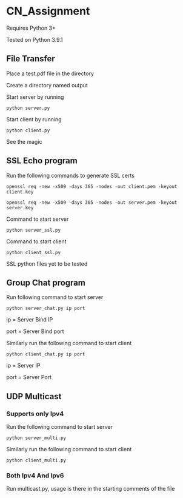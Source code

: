 # CN_Assignment
Requires Python 3+

Tested on Python 3.9.1

## File Transfer

Place a test.pdf file in the directory

Create a directory named output

Start server by running
```
python server.py
```

Start client by running
```
python client.py
```

See the magic

## SSL Echo program

Run the following commands to generate SSL certs
```
openssl req -new -x509 -days 365 -nodes -out client.pem -keyout client.key
```
```
openssl req -new -x509 -days 365 -nodes -out server.pem -keyout server.key
```

Command to start server
```
python server_ssl.py
```

Command to start client
```
python client_ssl.py
```

SSL python files yet to be tested

## Group Chat program

Run following command to start server
```
python server_chat.py ip port
```
ip = Server Bind IP

port = Server Bind port

Similarly run the following command to start client
```
python client_chat.py ip port
```
ip = Server IP

port = Server Port

## UDP Multicast
### Supports only Ipv4

Run the following command to start server
```
python server_multi.py
```
Similarly run the following command to start client
```
python client_multi.py
```

### Both Ipv4 And Ipv6

Run multicast.py, usage is there in the starting comments of the file